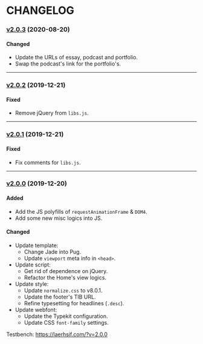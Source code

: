 CHANGELOG
=========

### [v2.0.3][2.0.3] (2020-08-20)

#### Changed
* Update the URLs of essay, podcast and portfolio.
* Swap the podcast's link for the portfolio's.

* * *

### [v2.0.2][2.0.2] (2019-12-21)

#### Fixed
- Remove jQuery from `libs.js`.

* * *

### [v2.0.1][2.0.1] (2019-12-21)

#### Fixed
- Fix comments for `libs.js`.

* * *

### [v2.0.0][2.0.0] (2019-12-20)

#### Added
+ Add the JS polyfills of `requestAnimationFrame` & `DOM4`.
+ Add some new misc logics into JS.

#### Changed
* Update template:
	- Change Jade into Pug.
	- Update `viewport` meta info in `<head>`.
* Update script:
	- Get rid of dependence on jQuery.
	- Refactor the Home's view logics.
* Update style:
	- Update `normalize.css` to v8.0.1.
	- Update the footer's TIB URL.
	- Refine typesetting for headlines (`.desc`).
* Update webfont:
	- Update the Typekit configuration.
	- Update CSS `font-family` settings.



Testbench: <https://laerhsif.com/?v=2.0.0>



[2.0.3]:         https://github.com/realfish/laerhsif/compare/v2.0.2...v2.0.3
[2.0.2]:         https://github.com/realfish/laerhsif/compare/v2.0.1...v2.0.2
[2.0.1]:         https://github.com/realfish/laerhsif/compare/v2.0.0...v2.0.1
[2.0.0]:         https://github.com/realfish/laerhsif/compare/v1.3.0...v2.0.0
